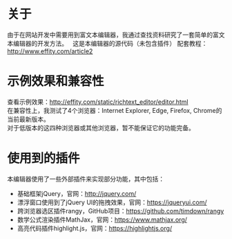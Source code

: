 # 关于
由于在网站开发中需要用到富文本编辑器，我通过查找资料研究了一套简单的富文本编辑器的开发方法。  
这是本编辑器的源代码（未包含插件）
配套教程：http://www.effity.com/article2  

# 示例效果和兼容性
查看示例效果：http://effity.com/static/richtext_editor/editor.html  
在兼容性上，我测试了4个浏览器：Internet Explorer, Edge, Firefox, Chrome的当前最新版本。  
对于低版本的这四种浏览器或其他浏览器，暂不能保证它的功能完备。

# 使用到的插件
本编辑器使用了一些外部插件来实现部分功能，其中包括：
* 基础框架jQuery，官网：http://jquery.com/
* 漂浮窗口使用到了jQuery UI的拖拽效果，官网：https://jqueryui.com/
* 跨浏览器选区插件rangy，GitHub项目：https://github.com/timdown/rangy
* 数学公式渲染插件MathJax，官网：https://www.mathjax.org/
* 高亮代码插件highlight.js，官网：https://highlightjs.org/
